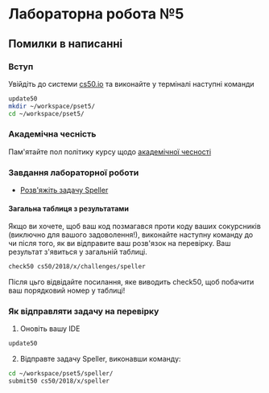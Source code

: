 # Лабораторна робота №5

## Помилки в написанні

### Вступ

Увійдіть до системи [cs50.io](https://cs50.io) та виконайте у терміналі наступні команди

```bash
update50
mkdir ~/workspace/pset5/
cd ~/workspace/pset5/
```

### Академічна чесність

Пам'ятайте пол політику курсу щодо [академічної чесності](https://docs.cs50.net/2018/x/syllabus.html#academic-honesty)

### Завдання лабораторної роботи

* [Розв'яжіть задачу Speller](tasks/speller.md)

#### Загальна таблиця з результатами

Якщо ви хочете, щоб ваш код позмагався проти коду ваших сокурсників (виключно для вашого задоволення!), виконайте наступну команду до чи після того, як ви відправите ваш розв'язок на перевірку. Ваш результат з'явиться у загальній таблиці.

```bash
check50 cs50/2018/x/challenges/speller
```

Після цьго відвідайте посилання, яке виводить check50, щоб побачити ваш порядковий номер у таблиці!

### Як відправляти задачу на перевірку

1. Оновіть вашу IDE
```bash
update50
```

2. Відправте задачу Speller, виконавши команду:

```bash
cd ~/workspace/pset5/speller/
submit50 cs50/2018/x/speller
```
